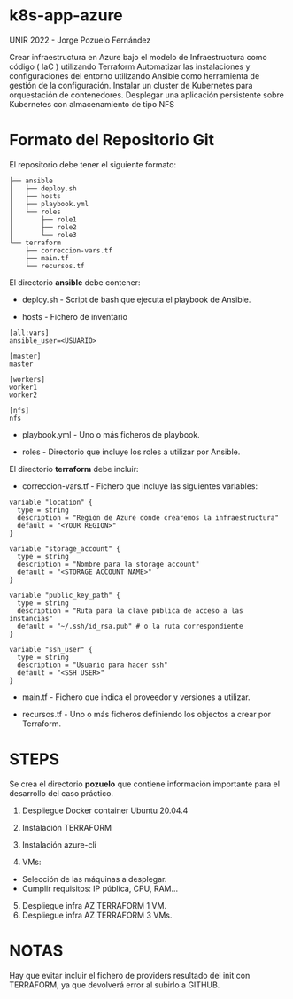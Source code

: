# k8s-app-azure
UNIR 2022 - Jorge Pozuelo Fernández

Crear infraestructura en Azure bajo el modelo de Infraestructura como código ( IaC ) utilizando Terraform
Automatizar las instalaciones y configuraciones del entorno utilizando Ansible como herramienta de gestión de la configuración.
Instalar un cluster de Kubernetes para orquestación de contenedores.
Desplegar una aplicación persistente sobre Kubernetes con almacenamiento de tipo NFS

# Formato del Repositorio Git

El repositorio debe tener el siguiente formato:

```
├── ansible
│   ├── deploy.sh
│   ├── hosts
│   ├── playbook.yml
│   └── roles
│       ├── role1
│       ├── role2
│       └── role3
└── terraform
    ├── correccion-vars.tf
    ├── main.tf
    └── recursos.tf
```

El directorio **ansible** debe contener:

* deploy.sh - Script de bash que ejecuta el playbook de Ansible.

* hosts - Fichero de inventario

```
[all:vars]
ansible_user=<USUARIO>

[master]
master

[workers]
worker1
worker2

[nfs]
nfs
```

* playbook.yml - Uno o más ficheros de playbook.

* roles - Directorio que incluye los roles a utilizar por Ansible.

El directorio **terraform** debe incluir:

* correccion-vars.tf - Fichero que incluye las siguientes variables:

```
variable "location" {
  type = string
  description = "Región de Azure donde crearemos la infraestructura"
  default = "<YOUR REGION>" 
}

variable "storage_account" {
  type = string
  description = "Nombre para la storage account"
  default = "<STORAGE ACCOUNT NAME>"
}

variable "public_key_path" {
  type = string
  description = "Ruta para la clave pública de acceso a las instancias"
  default = "~/.ssh/id_rsa.pub" # o la ruta correspondiente
}

variable "ssh_user" {
  type = string
  description = "Usuario para hacer ssh"
  default = "<SSH USER>"
}
```

* main.tf - Fichero que indica el proveedor y versiones a utilizar.

* recursos.tf - Uno o más ficheros definiendo los objectos a crear por Terraform.

# STEPS

Se crea el directorio **pozuelo** que contiene información importante para el desarrollo del caso práctico.
1. Despliegue Docker container Ubuntu 20.04.4
2. Instalación TERRAFORM
3. Instalación azure-cli

4. VMs:
- Selección de las máquinas a desplegar.
- Cumplir requisitos: IP pública, CPU, RAM...
5. Despliegue infra AZ TERRAFORM 1 VM.
6. Despliegue infra AZ TERRAFORM 3 VMs.

# NOTAS

Hay que evitar incluir el fichero de providers resultado del init con TERRAFORM, ya que devolverá error al subirlo a GITHUB.
